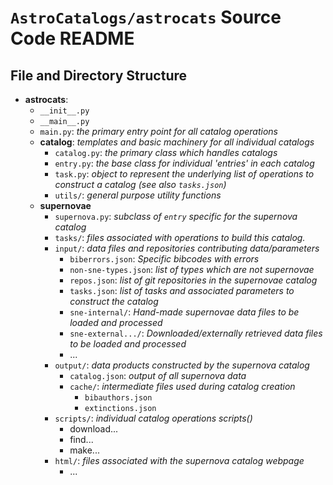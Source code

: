 # `AstroCatalogs/astrocats` Source Code README #

## File and Directory Structure ##
-   **astrocats**:
    -   `__init__.py`
    -   `__main__.py`
    -   `main.py`:  *the primary entry point for all catalog operations*
    -   **catalog**: *templates and basic machinery for all individual catalogs*
        -   `catalog.py`: *the primary class which handles catalogs*
        -   `entry.py`: *the base class for individual 'entries' in each catalog*
        -   `task.py`: *object to represent the underlying list of operations to construct a catalog (see also `tasks.json`)*
        -   `utils/`: *general purpose utility functions*
    -   **supernovae**
        -   `supernova.py`: *subclass of `entry` specific for the supernova catalog*
        -   `tasks/`: *files associated with operations to build this catalog.*
        -   `input/`: *data files and repositories contributing data/parameters*
            -   `biberrors.json`: *Specific bibcodes with errors*
            -   `non-sne-types.json`: *list of types which are *not* supernovae*
            -   `repos.json`: *list of git repositories in the supernovae catalog*
            -   `tasks.json`: *list of tasks and associated parameters to construct the catalog*
            -   `sne-internal/`: *Hand-made supernovae data files to be loaded and processed*
            -   `sne-external.../`: *Downloaded/externally retrieved data files to be loaded and processed*
            -   ...
        -   `output/`: *data products constructed by the supernova catalog*
            -   `catalog.json`: *output of all supernova data*
            -   `cache/`: *intermediate files used during catalog creation*
                -   `bibauthors.json`
                -   `extinctions.json`
        -   `scripts/`: *individual catalog operations scripts()*
            -   download...
            -   find...
            -   make...
        -   `html/`: *files associated with the supernova catalog webpage*
            -   ...
